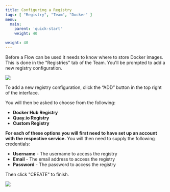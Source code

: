 ```yaml
---
title: Configuring a Registry
tags: [ "Registry", "Team", "Docker" ]
menu:
  main:
    parent: 'quick-start'
    weight: 40

weight: 40
---
```

Before a Flow can be used it needs to know where to store Docker images. This is done in the "Registries" tab of the Team. You'll be prompted to add a new registry configuration.

![](/images/quick-start/team-registry-overview-no-registry.png)

To add a new registry configuration, click the “ADD” button in the top right of the interface.

You will then be asked to choose from the following:

* **Docker Hub Registry**
* **Quay.io Registry**
* **Custom Registry**

**For each of these options you will first need to have set up an account with the respective service.** You will then need to supply the following credentials: 

* **Username** - The username to access the registry
* **Email** - The email address to access the registry
* **Password** - The password to access the registry

Then click "CREATE" to finish.

![](/images/quick-start/team-registry-overview.png)